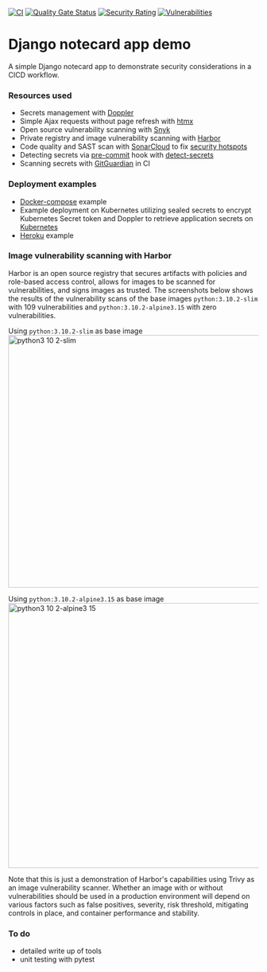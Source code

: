 [![CI](https://github.com/wilinger/django-htmx-app-demo/actions/workflows/ci.yml/badge.svg)](https://github.com/wilinger/django-htmx-app-demo/actions/workflows/ci.yml)
[![Quality Gate Status](https://sonarcloud.io/api/project_badges/measure?project=wilinger_django-htmx-app-demo&metric=alert_status)](https://sonarcloud.io/summary/new_code?id=wilinger_django-htmx-app-demo)
[![Security Rating](https://sonarcloud.io/api/project_badges/measure?project=wilinger_django-htmx-app-demo&metric=security_rating)](https://sonarcloud.io/summary/new_code?id=wilinger_django-htmx-app-demo)
[![Vulnerabilities](https://sonarcloud.io/api/project_badges/measure?project=wilinger_django-htmx-app-demo&metric=vulnerabilities)](https://sonarcloud.io/summary/new_code?id=wilinger_django-htmx-app-demo)

<!-- ABOUT THE PROJECT -->
# Django notecard app demo

A simple Django notecard app to demonstrate security considerations in a CICD workflow.

### Resources used
* Secrets management with [Doppler](https://www.doppler.com/)
* Simple Ajax requests without page refresh with [htmx](https://htmx.org/)
* Open source vulnerability scanning with [Snyk](https://snyk.io/)
* Private registry and image vulnerability scanning with [Harbor](https://goharbor.io)
* Code quality and SAST scan with [SonarCloud](https://sonarcloud.io/) to fix [security hotspots](https://github.com/wilinger/django-htmx-app-demo/pull/5)
* Detecting secrets via [pre-commit](https://pre-commit.com/) hook with [detect-secrets](https://github.com/Yelp/detect-secrets)
* Scanning secrets with [GitGuardian](https://www.gitguardian.com/) in CI

### Deployment examples
* [Docker-compose](docker-compose.yml) example
* Example deployment on Kubernetes utilizing sealed secrets to encrypt Kubernetes Secret token and Doppler to retrieve application secrets on [Kubernetes](https://github.com/wilinger/argocd-homelab/tree/main/kustomize/django-app)
* [Heroku](heroku.yml) example

### Image vulnerability scanning with Harbor

Harbor is an open source registry that secures artifacts with policies and role-based access control, allows for images to be scanned for vulnerabilities, and signs images as trusted.  The screenshots below shows the results of the vulnerability scans of the base images `python:3.10.2-slim` with 109 vulnerabilities and  `python:3.10.2-alpine3.15` with zero vulnerabilities.

Using `python:3.10.2-slim` as base image  
<img width="508" alt="python3 10 2-slim" src="https://user-images.githubusercontent.com/17818801/158037280-dd2061f7-5ef0-470d-94e3-2a6d328849d3.png">

Using `python:3.10.2-alpine3.15` as base image  
<img width="533" alt="python3 10 2-alpine3 15" src="https://user-images.githubusercontent.com/17818801/158037558-08e47741-009f-46b5-8d0d-cdab42d5e392.png">

Note that this is just a demonstration of Harbor's capabilities using Trivy as an image vulnerability scanner. Whether an image with or without vulnerabilities should be used in a production environment will depend on various factors such as false positives, severity, risk threshold, mitigating controls in place, and container performance and stability.

### To do
* detailed write up of tools
* unit testing with pytest
